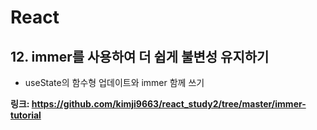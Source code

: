 # React
## 12. immer를 사용하여 더 쉽게 불변성 유지하기
- useState의 함수형 업데이트와 immer 함께 쓰기


**링크: https://github.com/kimji9663/react_study2/tree/master/immer-tutorial**